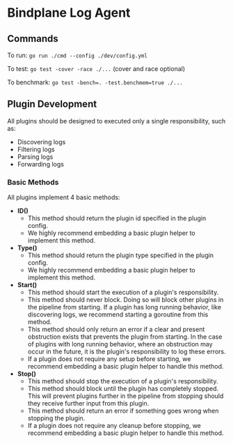 # Bindplane Log Agent
## Commands
To run: `go run ./cmd --config ./dev/config.yml`

To test: `go test -cover -race ./...` (cover and race optional)

To benchmark: `go test -bench=. -test.benchmem=true ./...`

## Plugin Development
All plugins should be designed to executed only a single responsibility, such as:
- Discovering logs
- Filtering logs
- Parsing logs
- Forwarding logs

### Basic Methods
All plugins implement 4 basic methods: 
- **ID()**
  - This method should return the plugin id specified in the plugin config.
  - We highly recommend embedding a basic plugin helper to implement this method.
- **Type()**
  - This method should return the plugin type specified in the plugin config.
  - We highly recommend embedding a basic plugin helper to implement this method.
- **Start()**
  - This method should start the execution of a plugin's responsibility.
  - This method should never block. Doing so will block other plugins in the pipeline from starting. If a plugin has long running behavior, like discovering logs, we recommend starting a goroutine from this method.
  - This method should only return an error if a clear and present obstruction exists that prevents the plugin from starting. In the case of plugins with long running behavior, where an obstruction may occur in the future, it is the plugin's responsibility to log these errors.
  - If a plugin does not require any setup before starting, we recommend embedding a basic plugin helper to handle this method.
- **Stop()**
  - This method should stop the execution of a plugin's responsibility.
  - This method should block until the plugin has completely stopped. This will prevent plugins further in the pipeline from stopping should they receive further input from this plugin.
  - This method should return an error if something goes wrong when stopping the plugin.
  - If a plugin does not require any cleanup before stopping, we recommend embedding a basic plugin helper to handle this method.
